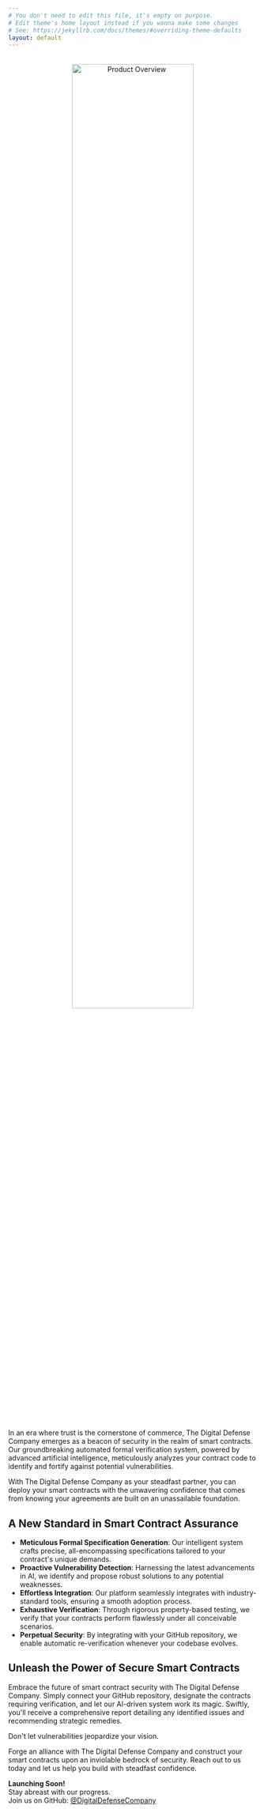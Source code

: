 ```yaml
---
# You don't need to edit this file, it's empty on purpose.
# Edit theme's home layout instead if you wanna make some changes
# See: https://jekyllrb.com/docs/themes/#overriding-theme-defaults
layout: default
---
```



<br>
<div align="center">
  <a target="_blank" href="http://www.youtube.com/watch?v=T7P6xDBmOio">
    <img width="70%" src="{{ site.baseurl }}/assets/img/product-demo.png" alt="Product Overview">
  </a>
</div>
<br>

In an era where trust is the cornerstone of commerce, The Digital Defense Company emerges as a beacon of security in the realm of smart contracts. Our groundbreaking automated formal verification system, powered by advanced artificial intelligence, meticulously analyzes your contract code to identify and fortify against potential vulnerabilities.

With The Digital Defense Company as your steadfast partner, you can deploy your smart contracts with the unwavering confidence that comes from knowing your agreements are built on an unassailable foundation.

## A New Standard in Smart Contract Assurance

- **Meticulous Formal Specification Generation**: Our intelligent system crafts precise, all-encompassing specifications tailored to your contract's unique demands.
- **Proactive Vulnerability Detection**: Harnessing the latest advancements in AI, we identify and propose robust solutions to any potential weaknesses.
- **Effortless Integration**: Our platform seamlessly integrates with industry-standard tools, ensuring a smooth adoption process.
- **Exhaustive Verification**: Through rigorous property-based testing, we verify that your contracts perform flawlessly under all conceivable scenarios.
- **Perpetual Security**: By integrating with your GitHub repository, we enable automatic re-verification whenever your codebase evolves.

## Unleash the Power of Secure Smart Contracts

Embrace the future of smart contract security with The Digital Defense Company. Simply connect your GitHub repository, designate the contracts requiring verification, and let our AI-driven system work its magic. Swiftly, you'll receive a comprehensive report detailing any identified issues and recommending strategic remedies.

Don't let vulnerabilities jeopardize your vision. 

Forge an alliance with The Digital Defense Company and construct your smart contracts upon an inviolable bedrock of security. Reach out to us today and let us help you build with steadfast confidence.

**Launching Soon!**  
Stay abreast with our progress.  
Join us on GitHub: [@DigitalDefenseCompany](https://github.com/DigitalDefenseCompany)

